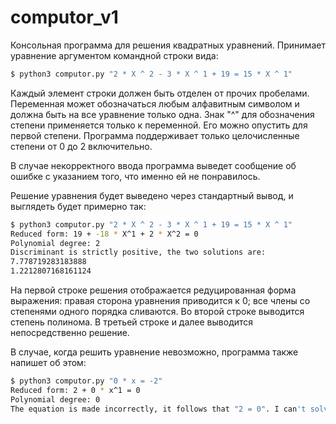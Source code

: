 # computor_v1

Консольная программа для решения квадратных уравнений. Принимает уравнение аргументом командной строки вида:

```bash
$ python3 computor.py "2 * X ^ 2 - 3 * X ^ 1 + 19 = 15 * X ^ 1"
```

Каждый элемент строки должен быть отделен от прочих пробелами. Переменная может обозначаться любым алфавитным символом и должна быть на все уравнение только одна. Знак "^" для обозначения степени применяется только к переменной. Его можно опустить для первой степени. Программа поддерживает только целочисленные степени от 0 до 2 включительно.

В случае некорректного ввода программа выведет сообщение об ошибке с указанием того, что именно ей не понравилось.

Решение уравнения будет выведено через стандартный вывод, и выглядеть будет примерно так:

```bash
$ python3 computor.py "2 * X ^ 2 - 3 * X ^ 1 + 19 = 15 * X ^ 1"
Reduced form: 19 + -18 * X^1 + 2 * X^2 = 0
Polynomial degree: 2
Discriminant is strictly positive, the two solutions are:
7.778719283183888
1.2212807168161124
```

На первой строке решения отображается редуцированная форма выражения: правая сторона уравнения приводится к 0; все члены со степенями одного порядка сливаются. Во второй строке выводится степень полинома. В третьей строке и далее выводится непосредственно решение.

В случае, когда решить уравнение невозможно, программа также напишет об этом:

```bash
$ python3 computor.py "0 * x = -2"
Reduced form: 2 + 0 * x^1 = 0
Polynomial degree: 0
The equation is made incorrectly, it follows that "2 = 0". I can't solve.
```
